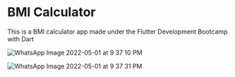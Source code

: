# BMI Calculator 
This is a BMI calculator app made under the Flutter Development Bootcamp with Dart

![WhatsApp Image 2022-05-01 at 9 37 10 PM](https://user-images.githubusercontent.com/93983185/166154460-852f4a20-8b68-4962-89ee-ba259cc87758.jpeg)




![WhatsApp Image 2022-05-01 at 9 37 31 PM](https://user-images.githubusercontent.com/93983185/166154471-d8d082e5-a27c-4895-bb54-06c42895812e.jpeg)
